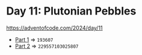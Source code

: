 # Day 11: Plutonian Pebbles
https://adventofcode.com/2024/day/11

* [Part 1](./part1.py) => `193607`
* [Part 2](./part2.py) => `229557103025807`
